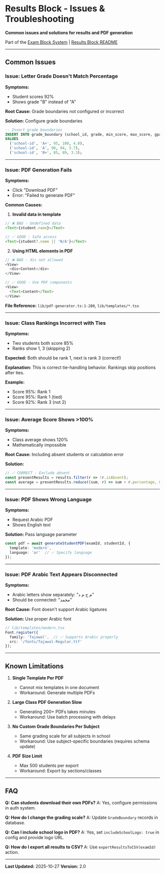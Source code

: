 # Results Block - Issues & Troubleshooting

**Common issues and solutions for results and PDF generation**

Part of the [Exam Block System](../README.md) | [Results Block README](./README.md)

---

## Common Issues

### Issue: Letter Grade Doesn't Match Percentage

**Symptoms:**
- Student scores 92%
- Shows grade "B" instead of "A"

**Root Cause:** Grade boundaries not configured or incorrect

**Solution:** Configure grade boundaries

```sql
-- Insert grade boundaries
INSERT INTO grade_boundary (school_id, grade, min_score, max_score, gpa_value)
VALUES
  ('school-id', 'A+', 95, 100, 4.0),
  ('school-id', 'A', 90, 94, 3.7),
  ('school-id', 'B+', 85, 89, 3.3);
```

---

### Issue: PDF Generation Fails

**Symptoms:**
- Click "Download PDF"
- Error: "Failed to generate PDF"

**Common Causes:**

1. **Invalid data in template**
```typescript
// ❌ BAD - Undefined data
<Text>{student.name}</Text>

// ✅ GOOD - Safe access
<Text>{student?.name || 'N/A'}</Text>
```

2. **Using HTML elements in PDF**
```typescript
// ❌ BAD - div not allowed
<View>
  <div>Content</div>
</View>

// ✅ GOOD - Use PDF components
<View>
  <Text>Content</Text>
</View>
```

**File Reference:** `lib/pdf-generator.ts:1-280`, `lib/templates/*.tsx`

---

### Issue: Class Rankings Incorrect with Ties

**Symptoms:**
- Two students both score 85%
- Ranks show 1, 3 (skipping 2)

**Expected:** Both should be rank 1, next is rank 3 (correct!)

**Explanation:** This is correct tie-handling behavior. Rankings skip positions after ties.

**Example:**
- Score 95%: Rank 1
- Score 95%: Rank 1 (tied)
- Score 92%: Rank 3 (not 2)

---

### Issue: Average Score Shows >100%

**Symptoms:**
- Class average shows 120%
- Mathematically impossible

**Root Cause:** Including absent students or calculation error

**Solution:**
```typescript
// ✅ CORRECT - Exclude absent
const presentResults = results.filter(r => !r.isAbsent);
const average = presentResults.reduce((sum, r) => sum + r.percentage, 0) / presentResults.length;
```

---

### Issue: PDF Shows Wrong Language

**Symptoms:**
- Request Arabic PDF
- Shows English text

**Solution:** Pass language parameter

```typescript
const pdf = await generateStudentPDF(examId, studentId, {
  template: 'modern',
  language: 'ar'  // ✅ Specify language
});
```

---

### Issue: PDF Arabic Text Appears Disconnected

**Symptoms:**
- Arabic letters show separately: "م ح م د"
- Should be connected: "محمد"

**Root Cause:** Font doesn't support Arabic ligatures

**Solution:** Use proper Arabic font

```typescript
// lib/templates/modern.tsx
Font.register({
  family: 'Tajawal',  // ✅ Supports Arabic properly
  src: '/fonts/Tajawal-Regular.ttf'
});
```

---

## Known Limitations

1. **Single Template Per PDF**
   - Cannot mix templates in one document
   - Workaround: Generate multiple PDFs

2. **Large Class PDF Generation Slow**
   - Generating 200+ PDFs takes minutes
   - Workaround: Use batch processing with delays

3. **No Custom Grade Boundaries Per Subject**
   - Same grading scale for all subjects in school
   - Workaround: Use subject-specific boundaries (requires schema update)

4. **PDF Size Limit**
   - Max 500 students per export
   - Workaround: Export by sections/classes

---

## FAQ

**Q: Can students download their own PDFs?**
A: Yes, configure permissions in auth system.

**Q: How do I change the grading scale?**
A: Update `GradeBoundary` records in database.

**Q: Can I include school logo in PDF?**
A: Yes, set `includeSchoolLogo: true` in config and provide logo URL.

**Q: How do I export all results to CSV?**
A: Use `exportResultsToCSV(examId)` action.

---

**Last Updated:** 2025-10-27
**Version:** 2.0
